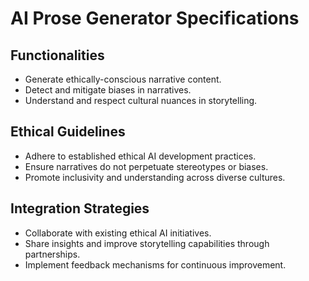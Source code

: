 # AI Prose Generator Specifications

## Functionalities
- Generate ethically-conscious narrative content.
- Detect and mitigate biases in narratives.
- Understand and respect cultural nuances in storytelling.

## Ethical Guidelines
- Adhere to established ethical AI development practices.
- Ensure narratives do not perpetuate stereotypes or biases.
- Promote inclusivity and understanding across diverse cultures.

## Integration Strategies
- Collaborate with existing ethical AI initiatives.
- Share insights and improve storytelling capabilities through partnerships.
- Implement feedback mechanisms for continuous improvement.
